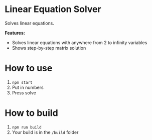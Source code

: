 # Linear Equation Solver
Solves linear equations.

**Features:**
* Solves linear equations with anywhere from 2 to infinity variables
* Shows step-by-step matrix solution

# How to use
1. `npm start`
2. Put in numbers
3. Press solve

# How to build
1. `npm run build`
2. Your build is in the `/build` folder